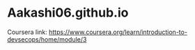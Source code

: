 # Aakashi06.github.io


Coursera link: https://www.coursera.org/learn/introduction-to-devsecops/home/module/3
